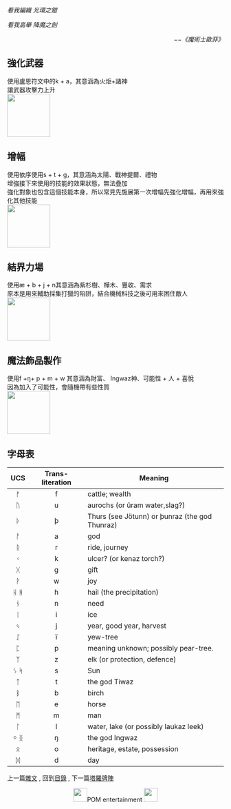*看我編織 光環之鎧*  

*看我高舉 降魔之劍*  
<p align="right"><i>−−《魔術士歐菲》</i></p>


## 強化武器
使用盧恩符文中的k + a，其意涵為火炬+諸神  
讓武器攻擊力上升  
 <img src="https://github.com/PartiallyOrderedMagic/PartiallyOrderedMagic.github.io/raw/master/Setting/Ch2/Runes/k_a.svg" Height="100" />

## 增幅
使用依序使用s + t + g，其意涵為太陽、戰神提爾、禮物  
增強接下來使用的技能的效果狀態，無法疊加  
強化對象也包含這個技能本身，所以常見先施展第一次增幅先強化增幅，再用來強化其他技能  
 <img src="https://github.com/PartiallyOrderedMagic/PartiallyOrderedMagic.github.io/raw/master/Setting/Ch2/Runes/s_t_g.svg" Height="100" />

## 結界力場
使用æ + b + j + n其意涵為紫杉樹、樺木、豐收、需求  
原本是用來輔助採集打獵的陷阱，結合機械科技之後可用來困住敵人  
 <img src="https://github.com/PartiallyOrderedMagic/PartiallyOrderedMagic.github.io/raw/master/Setting/Ch2/Runes/%C3%A6%20_b_j_n.svg" Height="100" />

## 魔法飾品製作
使用f +ŋ+ p + m + w 其意涵為財富、 Ingwaz神、可能性 + 人 + 喜悅  
因為加入了可能性，會隨機帶有些性質  
 <img src="https://github.com/PartiallyOrderedMagic/PartiallyOrderedMagic.github.io/raw/master/Setting/Ch2/Runes/f_%C5%8B_p_m_w.svg" Height="100" />


## 字母表

UCS|Trans-literation|Meaning
:--:|:--:|--
ᚠ | f | cattle; wealth
ᚢ | u | aurochs (or ûram water,slag?)
ᚦ | þ | Thurs (see Jötunn) or þunraz (the god Thunraz)
ᚨ | a | god
ᚱ | r | ride, journey
ᚲ | k | ulcer? (or kenaz torch?)
ᚷ | g | gift
ᚹ | w | joy
ᚺ ᚻ | h | hail (the precipitation)
ᚾ | n | need
ᛁ | i | ice
ᛃ | j | year, good year, harvest
ᛇ | ï  | yew-tree
ᛈ | p | meaning unknown; possibly pear-tree.
ᛉ | z | elk (or protection, defence)
ᛊ ᛋ | s | Sun
ᛏ | t | the god Tiwaz
ᛒ | b | birch
ᛖ | e | horse
ᛗ | m | man
ᛚ | l | water, lake (or possibly laukaz leek)
ᛜ ᛝ | ŋ | the god Ingwaz
ᛟ | o | heritage, estate, possession
ᛞ | d | day

上一篇[雜文](https://partiallyorderedmagic.github.io/Setting/Ch2/Docs) ,
回到[目錄](https://partiallyorderedmagic.github.io/#ch-2-documentation) ,
下一篇[塔羅牌陣](https://partiallyorderedmagic.github.io/Setting/Ch2/Tarot)


<p align="center"><img src="https://github.com/PartiallyOrderedMagic/PartiallyOrderedMagic.github.io/raw/master/Icon/Design/4Element.svg" Height="32" />POM entertainment <img src="https://github.com/PartiallyOrderedMagic/PartiallyOrderedMagic.github.io/raw/master/Icon/Transparent/POM.png" Height="32" /></p>
